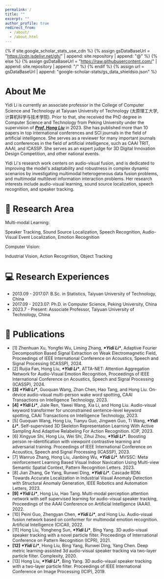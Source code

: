 ```yaml
---
permalink: /
title: ""
excerpt: ""
author_profile: true
redirect_from: 
  - /about/
  - /about.html
---
```


{% if site.google_scholar_stats_use_cdn %}
{% assign gsDataBaseUrl = "https://cdn.jsdelivr.net/gh/" | append: site.repository | append: "@" %}
{% else %}
{% assign gsDataBaseUrl = "https://raw.githubusercontent.com/" | append: site.repository | append: "/" %}
{% endif %}
{% assign url = gsDataBaseUrl | append: "google-scholar-stats/gs_data_shieldsio.json" %}

<span class='anchor' id='about-me'></span>

# **About Me**

Yidi Li is currently an associate professor in the College of Computer Science and Technology at Taiyuan University of Technology (太原理工大学, 计算机科学与技术学院). Prior to that, she received the PhD degree in Computer Science and Technology from Peking University under the supervision of ***[Prof. Hong Liu](https://robotics.pkusz.edu.cn)*** in 2023. She has published more than 10 papers in top international conferences and SCI journals in the field of artificial intelligence. She serves as a reviewer for many important journals and conferences in the field of artificial intelligence, such as CAAI TRIT, AAAI, and ICASSP. She serves as an expert judge for 3D Digital Innovation Design Competition, and other national events.

 

Yidi Li's research work centers on audio-visual fusion, and is dedicated to improving the model's adaptability and robustness in complex dynamic scenarios by investigating multimodal heterogeneous data fusion problems, and multimodal multilevel information interaction problems. Her research interests include audio-visual learning, sound source localization, speech recognition, and speaker tracking.

# 📜 Research Area
Multi-modal Learning: 

Speaker Tracking, Sound Source Localization, Speech Recognition, Audio-Visual Event Localization, Emotion Recognition

Computer Vision:

Industrial Vision, Action Recognition, Object Tracking


# 💻 Research Experiences
- 2013.09 - 2017.07: B.Sc. in Statistics, Taiyuan University of Technology, China
- 2017.09 - 2023.07: Ph.D. in Computer Science, Peking University, China
- 2023.7 - Present: Associate Professor, Taiyuan University of Technology, China


# 📝 Publications 

- [1] Zhenhuan Xu, Yongfei Wu, Liming Zhang, ***\*Yidi Li\****, Adaptive Fourier Decomposition Based Signal Extraction on Weak Electromagnetic Field, Proceedings of IEEE International Conference on Acoustics, Speech and Signal Processing (ICASSP), 2024. 
- [2] Ruijia Fan, Hong Liu, ***\*Yidi Li\****, ATTA-NET: Attention Aggregation Network for Audio-Visual Emotion Recognition, Proceedings of IEEE International Conference on Acoustics, Speech and Signal Processing (ICASSP), 2024. 
- **[3]** ***\*Yidi Li\****, Guoquan Wang, Zhan Chen, Hao Tang, and Hong Liu. On-device audio-visual multi-person wake word spotting, CAAI Transactions on Intelligence Technology, 2023. 
- **[4]** ***\*Yidi Li\****, Jiale Ren, Yawei Wang, Xia Li, and Hong Liu. Audio-visual keyword transformer for unconstrained sentence-level keyword spotting, CAAI Transactions on Intelligence Technology, 2023.
- [5] Guoquan Wang, Hong Liu, Tianyu Guo, Jingwen Guo, Ti Wang, ***\*Yidi Li\****. Self-supervised 3D Skeleton Representation Learning With Active Sampling And Adaptive Relabeling For Action Recognition. ICIP, 2023. 
- [6] Xingyue Shi, Hong Liu, Wei Shi, Zihui Zhou, ***\*Yidi Li\****. Boosting person re-identification with viewpoint contrastive learning and adversarial training. Proceedings of IEEE International Conference on Acoustics, Speech and Signal Processing (ICASSP), 2023. 
- [7] Wanruo Zhang, Hong Liu, Jianbing Wu, ***\*Yidi Li\****. MVSSC: Meta reinforcement Learning Based Visual lndoor Navication Using Multi-view Semantic Spatial Context, Pattern Recognition Letters. 2023. 
- [8] Jian Zhang, Ge Yang, Runwei Ding, ***\*Yidi Li\****. Cascade RDN: Towards Accurate Localization in Industrial Visual Anomaly Detection with Structural Anomaly Generation, IEEE Robotics and Automation Letters, 2023.
- **[9]** ***\*Yidi Li\****, Hong Liu, Hao Tang. Multi-modal perception attention network with self supervised learning for audio-visual speaker tracking, Proceedings of the AAAI Conference on Artificial Intelligence (AAAI). 2022. 
- [10] Peini Guo, Zhengyan Chen, ***\*Yidi Li\****, and Hong Liu. Audio-visual fusion network based on conformer for multimodal emotion recognition. Artificial Intelligence (CICAI), 2022.
- [11] Hong Liu, Yongheng Sun, ***\*Yidi Li\****, Bing Yang. 3D audio-visual speaker tracking with a novel particle filter. Proceedings of International Conference on Pattern Recognition (ICPR), 2021.
- **[12]** ***\*Yidi Li\****, Hong Liu, Bing Yang, Runwei Ding, Yang Chen. Deep metric learning-assisted 3d audio-visual speaker tracking via two-layer particle filter. Complexity, 2020.
- [13] Hong Liu, ***\*Yidi Li\****, Bing Yang. 3D audio-visual speaker tracking with a two-layer particle filter. Proceedings of IEEE International Conference on Image Processing (ICIP), 2019. 





<!-- Google Analytics -->
<script async src="https://catherine-qian.github.io/"></script>
<script>
  window.dataLayer = window.dataLayer || [];
  function gtag(){dataLayer.push(arguments);}
  gtag('js', new Date());

  gtag('config', 'GA_MEASUREMENT_ID');
</script>
<!-- End Google Analytics -->



